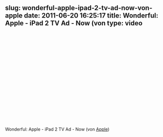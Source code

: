 slug: wonderful-apple-ipad-2-tv-ad-now-von-apple
date: 2011-06-20 16:25:17
title: Wonderful: Apple - iPad 2 TV Ad - Now (von 
type: video
---

<object width="480" height="295"><param name="movie" value="http://www.youtube.com/v/TFFkK2SmPg4?version=3"></param><param name="allowFullScreen" value="true"></param><param name="allowscriptaccess" value="always"></param><embed src="http://www.youtube.com/v/TFFkK2SmPg4?version=3" type="application/x-shockwave-flash" width="480" height="295" allowscriptaccess="always" allowfullscreen="true"></embed></object>

Wonderful: Apple - iPad 2 TV Ad - Now (von [Apple](http://www.youtube.com/watch?v=TFFkK2SmPg4&feature=player_embedded))
